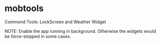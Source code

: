 # mobtools
Commond Tools: 
LockScreen and Weather Widget

NOTE:
Enable the app running in background. Otherwise the widgets would be force-stopped in some cases.

